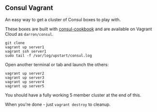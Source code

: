 ## Consul Vagrant

An easy way to get a cluster of Consul boxes to play with.

These boxes are built with [consul-cookbook](https://github.com/darron/consul-cookbook) and are available on Vagrant Cloud as `darron/consul`.

```
git clone
vagrant up server1
vagrant ssh server1
sudo tail -f /var/log/upstart/consul.log
```
Open another terminal or tab and launch the others:

```
vagrant up server2
vagrant up server3
vagrant up server4
vagrant up server5
```

You should have a fully working 5 member cluster at the end of this.

When you're done - just `vagrant destroy` to cleanup.
